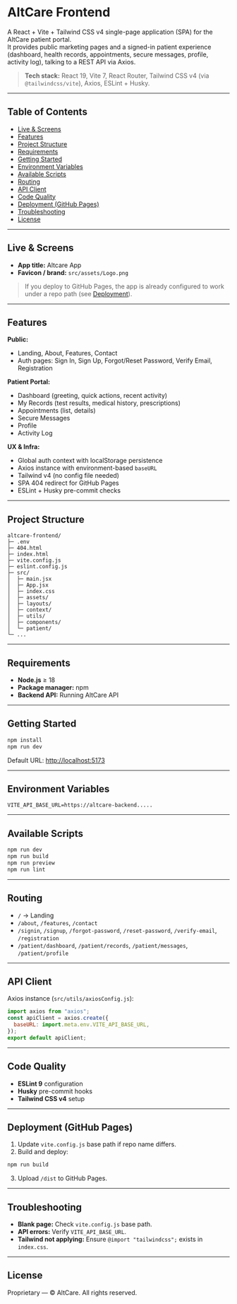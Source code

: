 # AltCare Frontend

A React + Vite + Tailwind CSS v4 single-page application (SPA) for the AltCare patient portal.  
It provides public marketing pages and a signed-in patient experience (dashboard, health records, appointments, secure messages, profile, activity log), talking to a REST API via Axios.

> **Tech stack:** React 19, Vite 7, React Router, Tailwind CSS v4 (via `@tailwindcss/vite`), Axios, ESLint + Husky.

---

## Table of Contents

- [Live & Screens](#live--screens)
- [Features](#features)
- [Project Structure](#project-structure)
- [Requirements](#requirements)
- [Getting Started](#getting-started)
- [Environment Variables](#environment-variables)
- [Available Scripts](#available-scripts)
- [Routing](#routing)
- [API Client](#api-client)
- [Code Quality](#code-quality)
- [Deployment (GitHub Pages)](#deployment-github-pages)
- [Troubleshooting](#troubleshooting)
- [License](#license)

---

## Live & Screens

- **App title:** Altcare App
- **Favicon / brand:** `src/assets/Logo.png`

> If you deploy to GitHub Pages, the app is already configured to work under a repo path (see [Deployment](#deployment-github-pages)).

---

## Features

**Public:**

- Landing, About, Features, Contact
- Auth pages: Sign In, Sign Up, Forgot/Reset Password, Verify Email, Registration

**Patient Portal:**

- Dashboard (greeting, quick actions, recent activity)
- My Records (test results, medical history, prescriptions)
- Appointments (list, details)
- Secure Messages
- Profile
- Activity Log

**UX & Infra:**

- Global auth context with localStorage persistence
- Axios instance with environment-based `baseURL`
- Tailwind v4 (no config file needed)
- SPA 404 redirect for GitHub Pages
- ESLint + Husky pre-commit checks

---

## Project Structure

```
altcare-frontend/
├─ .env
├─ 404.html
├─ index.html
├─ vite.config.js
├─ eslint.config.js
├─ src/
│  ├─ main.jsx
│  ├─ App.jsx
│  ├─ index.css
│  ├─ assets/
│  ├─ layouts/
│  ├─ context/
│  ├─ utils/
│  ├─ components/
│  └─ patient/
└─ ...
```

---

## Requirements

- **Node.js** ≥ 18
- **Package manager:** npm
- **Backend API:** Running AltCare API

---

## Getting Started

```bash
npm install
npm run dev
```

Default URL: [http://localhost:5173](http://localhost:5173)

---

## Environment Variables

```
VITE_API_BASE_URL=https://altcare-backend.....
```

---

## Available Scripts

```bash
npm run dev
npm run build
npm run preview
npm run lint
```

---

## Routing

- `/` → Landing
- `/about`, `/features`, `/contact`
- `/signin`, `/signup`, `/forgot-password`, `/reset-password`, `/verify-email`, `/registration`
- `/patient/dashboard`, `/patient/records`, `/patient/messages`, `/patient/profile`

---

## API Client

Axios instance (`src/utils/axiosConfig.js`):

```js
import axios from "axios";
const apiClient = axios.create({
  baseURL: import.meta.env.VITE_API_BASE_URL,
});
export default apiClient;
```

---

## Code Quality

- **ESLint 9** configuration
- **Husky** pre-commit hooks
- **Tailwind CSS v4** setup

---

## Deployment (GitHub Pages)

1. Update `vite.config.js` base path if repo name differs.
2. Build and deploy:

```bash
npm run build
```

3. Upload `/dist` to GitHub Pages.

---

## Troubleshooting

- **Blank page:** Check `vite.config.js` base path.
- **API errors:** Verify `VITE_API_BASE_URL`.
- **Tailwind not applying:** Ensure `@import "tailwindcss";` exists in `index.css`.

---

## License

Proprietary — © AltCare. All rights reserved.
